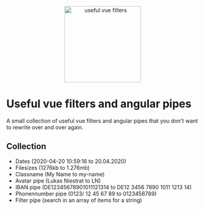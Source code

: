 <p align="center"><img width="200" src="https://lukasniestrat.de/github/useful-vue-filters.png" alt="useful vue filters"></p>

# Useful vue filters and angular pipes
  A small collection of useful vue filters and angular pipes that you don't want to rewrite over and over again.

## Collection
* Dates (2020-04-20 10:59:16 to 20.04.2020)
* Filesizes (1276kb to 1.276mb)
* Classname (My Name to my-name)
* Avatar pipe (Lukas Niestrat to LN)
* IBAN pipe (DE12345678901011121314 to DE12 3456 7890 1011 1213 14)
* Phonennumber pipe (0123/ 12 45 67 89 to 0123456789)
* Filter pipe (search in an array of items for a string)